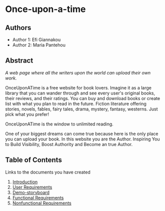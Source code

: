 # Once-upon-a-time

## Authors

- Author 1: Efi Giannakou
- Author 2: Maria Pantehou

## Abstract

*A web page where all the writers upon the world can upload their own work.*

OnceUponATime is a free website for book lovers. Imagine it as a large library that you can wander through and see every user's original books, their reviews, and their ratings. You can buy and download books or create list with what you plan to read in the future. Fiction literature offering stories, novels, fables, fairy tales, drama, mystery, fantasy, westerns. Just pick what you prefer!

OnceUponATime is the window to unlimited reading.

One of your biggest dreams can come true because here is the only place you can upload your book. 
In this website you are the Author.
Inspiring You to Build Visibility, Boost Authority and Become an true Author.

## Table of Contents

Links to the documents you have created

  1. [Introduction](https://github.com/efou/Once-upon-a-time/blob/master/documentation/intro.md)
  2. [User Requirements](https://github.com/efou/Once-upon-a-time/blob/master/documentation/requirements.md)
  3. [Demo-storyboard](https://github.com/efou/Once-upon-a-time/blob/master/documentation/demo-storyboard.md)
  4. [Functional Requirements](https://github.com/efou/Once-upon-a-time/tree/master/requirements/functional)
  5. [Nonfunctional Requirements](https://github.com/efou/Once-upon-a-time/tree/master/requirements/nonfunctional)
  
